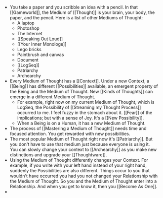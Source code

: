 - You take a paper and you scribble an idea with a pencil. In that [[Gameworld]], the Medium of [[Thought]] is your brain, your body, the paper, and the pencil. Here is a list of other Mediums of Thought:
	- A laptop
	- Photoshop
	- The Internet
	- [[Speaking Out Loud]]
	- [[Your Inner Monologe]]
	- Lego bricks
	- Paintbrush and canvas
	- Document
	- [[LogSeq]]
	- Patriarchy
	- Archearchy
- Every Medium of Thought has a [[Context]]. Under a new Context, a [[Being]] has different [[Possibilities]] available, an emergent property of the Being and the Medium of Thought. New [[Kinds of Thoughts]] can emerge in a different Medium of Thought.
	- For example, right now on my current Medium of Thought, which is LogSeq, the Possibility of [[Streaming my Thought Process]] occurred to me. I feel fuzzy in the stomach about it. [[Fear]] of the implications; but with a sense of Joy. It's a [[New Possibility]].
	- When a Being is on a Human, it has a new Medium of Thought.
- The process of [[Mastering a Medium of Thought]] needs time and focused attention. You get rewarded with new possibilities.
- The most popular Medium of Thought right now it's [[Patriarchy]]. But you don't have to use that medium just because everyone is using it. You can slowly change your context to [[Archearchy]] as you make new distinctions and upgrade your [[Thoughtware]].
- Using the Medium of Thought differently changes your Context. For example, if you write with your left hand instead of your right hand, suddenly the Possibilities are also different. Things occur to you that wouldn't have occurred you had you not changed your Relationship with the Medium of Thought. So you and the Medium of Thought enter into a Relationship. And when you get to know it, then you [[Become As One]].
-
